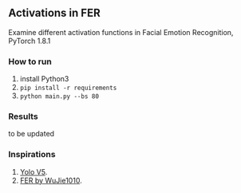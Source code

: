 ## Activations in FER
Examine different activation functions in Facial Emotion Recognition, PyTorch 1.8.1


### How to run

1. install Python3
2. ``pip install -r requirements``
3. ``python main.py --bs 80``

### Results
to be updated

### Inspirations
1. [Yolo V5](https://github.com/ultralytics/yolov5).
2. [FER by WuJie1010](https://github.com/WuJie1010/Facial-Expression-Recognition.Pytorch).